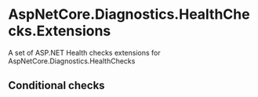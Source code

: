 # AspNetCore.Diagnostics.HealthChecks.Extensions
A set of ASP.NET Health checks extensions for AspNetCore.Diagnostics.HealthChecks

## Conditional checks
